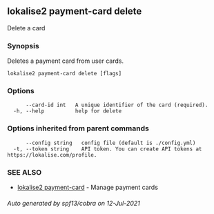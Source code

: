 ## lokalise2 payment-card delete

Delete a card

### Synopsis

Deletes a payment card from user cards.

```
lokalise2 payment-card delete [flags]
```

### Options

```
      --card-id int   A unique identifier of the card (required).
  -h, --help          help for delete
```

### Options inherited from parent commands

```
      --config string   config file (default is ./config.yml)
  -t, --token string    API token. You can create API tokens at https://lokalise.com/profile.
```

### SEE ALSO

* [lokalise2 payment-card](lokalise2_payment-card.md)	 - Manage payment cards

###### Auto generated by spf13/cobra on 12-Jul-2021
